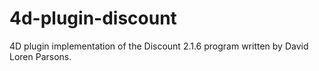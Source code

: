 4d-plugin-discount
==================

4D plugin implementation of the Discount 2.1.6 program written by David Loren Parsons.
